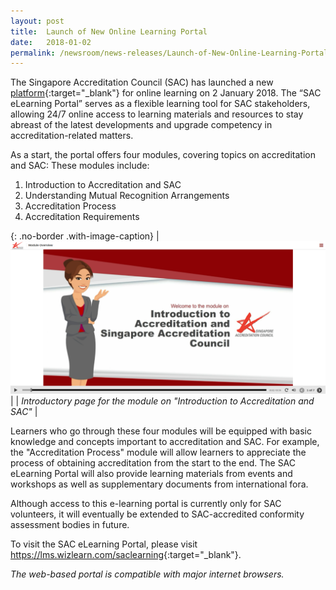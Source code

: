 ```yaml
---
layout: post
title:  Launch of New Online Learning Portal
date:   2018-01-02
permalink: /newsroom/news-releases/Launch-of-New-Online-Learning-Portal
---
```


The Singapore Accreditation Council (SAC) has launched a new [platform](https://lms.wizlearn.com/saclearning){:target="_blank"} for online learning on 2 January 2018. The “SAC eLearning Portal” serves as a flexible learning tool for SAC stakeholders, allowing 24/7 online access to learning materials and resources to stay abreast of the latest developments and upgrade competency in accreditation-related matters.
 
As a start, the portal offers four modules, covering topics on accreditation and SAC:
These modules include:
1. Introduction to Accreditation and SAC  
2. Understanding Mutual Recognition Arrangements  
3. Accreditation Process  
4. Accreditation Requirements

{: .no-border .with-image-caption}
| ![elearning screenshot](/images/press-release/documents/elearning-screenshot.png) |
| _Introductory page for the module on "Introduction to Accreditation and SAC"_ |

Learners who go through these four modules will be equipped with basic knowledge and concepts important to accreditation and SAC. For example, the "Accreditation Process" module will allow learners to appreciate the process of obtaining accreditation from the start to the end. The SAC eLearning Portal will also provide learning materials from events and workshops as well as supplementary documents from international fora.
 
Although access to this e-learning portal is currently only for SAC volunteers, it will eventually be extended to SAC-accredited conformity assessment bodies in future.
 
To visit the SAC eLearning Portal, please visit <https://lms.wizlearn.com/saclearning>{:target="_blank"}.
 
_The web-based portal is compatible with major internet browsers._
